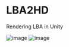 # LBA2HD
Rendering LBA in Unity

![image](http://i.imgur.com/zRGrPY6.png)
![image](http://i.imgur.com/HbAO3l3.png)
